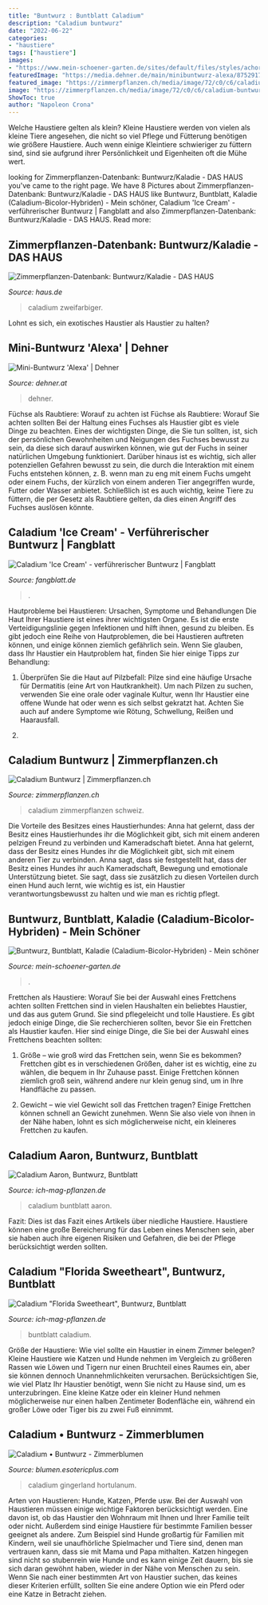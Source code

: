 ```yaml
---
title: "Buntwurz : Buntblatt Caladium"
description: "Caladium buntwurz"
date: "2022-06-22"
categories:
- "haustiere"
tags: ["haustiere"]
images:
- "https://www.mein-schoener-garten.de/sites/default/files/styles/achor_navigation_s/public/buntwurz-kaladie-caladium_bicolor-floradania.jpg?h=4a7d1ed4&amp;itok=uAiyW048"
featuredImage: "https://media.dehner.de/main/minibuntwurz-alexa/8752917_WE_FS_001_CaladiumBicolorAlexaT6.jpg"
featured_image: "https://zimmerpflanzen.ch/media/image/72/c0/c6/caladium-buntwurz-993-zimmerpflanzen-ch-pflanzen-kaufen-schweiz_600x600@2x.jpg"
image: "https://zimmerpflanzen.ch/media/image/72/c0/c6/caladium-buntwurz-993-zimmerpflanzen-ch-pflanzen-kaufen-schweiz_600x600@2x.jpg"
ShowToc: true
author: "Napoleon Crona"
---
```



Welche Haustiere gelten als klein?
Kleine Haustiere werden von vielen als kleine Tiere angesehen, die nicht so viel Pflege und Fütterung benötigen wie größere Haustiere. Auch wenn einige Kleintiere schwieriger zu füttern sind, sind sie aufgrund ihrer Persönlichkeit und Eigenheiten oft die Mühe wert.

	

		
looking for Zimmerpflanzen-Datenbank: Buntwurz/Kaladie - DAS HAUS you've came to the right page. We have 8 Pictures about Zimmerpflanzen-Datenbank: Buntwurz/Kaladie - DAS HAUS like Buntwurz, Buntblatt, Kaladie (Caladium-Bicolor-Hybriden) - Mein schöner, Caladium &#039;Ice Cream&#039; - verführerischer Buntwurz | Fangblatt and also Zimmerpflanzen-Datenbank: Buntwurz/Kaladie - DAS HAUS. Read more:
		
    
## Zimmerpflanzen-Datenbank: Buntwurz/Kaladie - DAS HAUS

<img loading=lazy src="https://www.haus.de/sites/default/files/styles/5_3_3_spalten_desktop/public/d6/artikel/bilder/Caladium1.jpg?h=2cf4971e&amp;itok=fnPZEMQM" onerror="this.onerror=null;this.src='https://tse3.mm.bing.net/th?id=OIP.CKbDt-Jd1_wSX7GY_5lSSQHaEc&amp;pid=15.1';" alt="Zimmerpflanzen-Datenbank: Buntwurz/Kaladie - DAS HAUS">

_Source: haus.de_

>caladium zweifarbiger. 

	

Lohnt es sich, ein exotisches Haustier als Haustier zu halten?

    
## Mini-Buntwurz &#039;Alexa&#039; | Dehner

<img loading=lazy src="https://media.dehner.de/main/minibuntwurz-alexa/8752917_WE_FS_001_CaladiumBicolorAlexaT6.jpg" onerror="this.onerror=null;this.src='https://tse3.mm.bing.net/th?id=OIP.9gurEjyuxbfZ1jGrwVxXCgAAAA&amp;pid=15.1';" alt="Mini-Buntwurz &#039;Alexa&#039; | Dehner">

_Source: dehner.at_

>dehner. 

	

Füchse als Raubtiere: Worauf zu achten ist
Füchse als Raubtiere: Worauf Sie achten sollten
Bei der Haltung eines Fuchses als Haustier gibt es viele Dinge zu beachten. Eines der wichtigsten Dinge, die Sie tun sollten, ist, sich der persönlichen Gewohnheiten und Neigungen des Fuchses bewusst zu sein, da diese sich darauf auswirken können, wie gut der Fuchs in seiner natürlichen Umgebung funktioniert. Darüber hinaus ist es wichtig, sich aller potenziellen Gefahren bewusst zu sein, die durch die Interaktion mit einem Fuchs entstehen können, z. B. wenn man zu eng mit einem Fuchs umgeht oder einem Fuchs, der kürzlich von einem anderen Tier angegriffen wurde, Futter oder Wasser anbietet. Schließlich ist es auch wichtig, keine Tiere zu füttern, die per Gesetz als Raubtiere gelten, da dies einen Angriff des Fuchses auslösen könnte.

    
## Caladium &#039;Ice Cream&#039; - Verführerischer Buntwurz | Fangblatt

<img loading=lazy src="https://fangblatt.de/media/image/90/20/b4/caladium_icecream-6.jpg" onerror="this.onerror=null;this.src='https://tse3.mm.bing.net/th?id=OIP.6Q8i8Kw9_mZ1aSIVB2n-bQHaII&amp;pid=15.1';" alt="Caladium &#039;Ice Cream&#039; - verführerischer Buntwurz | Fangblatt">

_Source: fangblatt.de_

>. 

	

Hautprobleme bei Haustieren: Ursachen, Symptome und Behandlungen
Die Haut Ihrer Haustiere ist eines ihrer wichtigsten Organe. Es ist die erste Verteidigungslinie gegen Infektionen und hilft ihnen, gesund zu bleiben. Es gibt jedoch eine Reihe von Hautproblemen, die bei Haustieren auftreten können, und einige können ziemlich gefährlich sein. Wenn Sie glauben, dass Ihr Haustier ein Hautproblem hat, finden Sie hier einige Tipps zur Behandlung:
1. Überprüfen Sie die Haut auf Pilzbefall: Pilze sind eine häufige Ursache für Dermatitis (eine Art von Hautkrankheit). Um nach Pilzen zu suchen, verwenden Sie eine orale oder vaginale Kultur, wenn Ihr Haustier eine offene Wunde hat oder wenn es sich selbst gekratzt hat. Achten Sie auch auf andere Symptome wie Rötung, Schwellung, Reißen und Haarausfall.

2.

    
## Caladium Buntwurz | Zimmerpflanzen.ch

<img loading=lazy src="https://zimmerpflanzen.ch/media/image/72/c0/c6/caladium-buntwurz-993-zimmerpflanzen-ch-pflanzen-kaufen-schweiz_600x600@2x.jpg" onerror="this.onerror=null;this.src='https://tse1.mm.bing.net/th?id=OIP.niu3givLsxb0hwVlG5aGMAHaLH&amp;pid=15.1';" alt="Caladium Buntwurz | Zimmerpflanzen.ch">

_Source: zimmerpflanzen.ch_

>caladium zimmerpflanzen schweiz. 

	

Die Vorteile des Besitzes eines Haustierhundes: Anna hat gelernt, dass der Besitz eines Haustierhundes ihr die Möglichkeit gibt, sich mit einem anderen pelzigen Freund zu verbinden und Kameradschaft bietet.
Anna hat gelernt, dass der Besitz eines Hundes ihr die Möglichkeit gibt, sich mit einem anderen Tier zu verbinden. Anna sagt, dass sie festgestellt hat, dass der Besitz eines Hundes ihr auch Kameradschaft, Bewegung und emotionale Unterstützung bietet. Sie sagt, dass sie zusätzlich zu diesen Vorteilen durch einen Hund auch lernt, wie wichtig es ist, ein Haustier verantwortungsbewusst zu halten und wie man es richtig pflegt.

    
## Buntwurz, Buntblatt, Kaladie (Caladium-Bicolor-Hybriden) - Mein Schöner

<img loading=lazy src="https://www.mein-schoener-garten.de/sites/default/files/styles/achor_navigation_s/public/buntwurz-kaladie-caladium_bicolor-floradania.jpg?h=4a7d1ed4&amp;itok=uAiyW048" onerror="this.onerror=null;this.src='https://tse2.mm.bing.net/th?id=OIP.TG77cf5hsej5x0Wviu_E1wHaF7&amp;pid=15.1';" alt="Buntwurz, Buntblatt, Kaladie (Caladium-Bicolor-Hybriden) - Mein schöner">

_Source: mein-schoener-garten.de_

>. 

	

Frettchen als Haustiere: Worauf Sie bei der Auswahl eines Frettchens achten sollten
Frettchen sind in vielen Haushalten ein beliebtes Haustier, und das aus gutem Grund. Sie sind pflegeleicht und tolle Haustiere. Es gibt jedoch einige Dinge, die Sie recherchieren sollten, bevor Sie ein Frettchen als Haustier kaufen. Hier sind einige Dinge, die Sie bei der Auswahl eines Frettchens beachten sollten:
1. Größe – wie groß wird das Frettchen sein, wenn Sie es bekommen? Frettchen gibt es in verschiedenen Größen, daher ist es wichtig, eine zu wählen, die bequem in Ihr Zuhause passt. Einige Frettchen können ziemlich groß sein, während andere nur klein genug sind, um in Ihre Handfläche zu passen.

2. Gewicht – wie viel Gewicht soll das Frettchen tragen? Einige Frettchen können schnell an Gewicht zunehmen. Wenn Sie also viele von ihnen in der Nähe haben, lohnt es sich möglicherweise nicht, ein kleineres Frettchen zu kaufen.

    
## Caladium Aaron, Buntwurz, Buntblatt

<img loading=lazy src="https://www.ich-mag-pflanzen.de/shop/images/thumbnail/produkte/medium/29573_4.jpg" onerror="this.onerror=null;this.src='https://tse2.mm.bing.net/th?id=OIP.txqFkOetmtwEtkv5_wFoegAAAA&amp;pid=15.1';" alt="Caladium Aaron, Buntwurz, Buntblatt">

_Source: ich-mag-pflanzen.de_

>caladium buntblatt aaron. 

	

Fazit:
Dies ist das Fazit eines Artikels über niedliche Haustiere. Haustiere können eine große Bereicherung für das Leben eines Menschen sein, aber sie haben auch ihre eigenen Risiken und Gefahren, die bei der Pflege berücksichtigt werden sollten.

    
## Caladium &quot;Florida Sweetheart&quot;, Buntwurz, Buntblatt

<img loading=lazy src="https://www.ich-mag-pflanzen.de/shop/images/thumbnail/produkte/xlarge/29550_1.jpg" onerror="this.onerror=null;this.src='https://tse4.mm.bing.net/th?id=OIP.0Es3mJmgYWkTtXydtHM0uwHaHa&amp;pid=15.1';" alt="Caladium &quot;Florida Sweetheart&quot;, Buntwurz, Buntblatt">

_Source: ich-mag-pflanzen.de_

>buntblatt caladium. 

	

Größe der Haustiere: Wie viel sollte ein Haustier in einem Zimmer belegen?
Kleine Haustiere wie Katzen und Hunde nehmen im Vergleich zu größeren Rassen wie Löwen und Tigern nur einen Bruchteil eines Raumes ein, aber sie können dennoch Unannehmlichkeiten verursachen. Berücksichtigen Sie, wie viel Platz Ihr Haustier benötigt, wenn Sie nicht zu Hause sind, um es unterzubringen. Eine kleine Katze oder ein kleiner Hund nehmen möglicherweise nur einen halben Zentimeter Bodenfläche ein, während ein großer Löwe oder Tiger bis zu zwei Fuß einnimmt.

    
## Caladium • Buntwurz - Zimmerblumen

<img loading=lazy src="http://blumen.esotericplus.com/img/z-37-10.jpg" onerror="this.onerror=null;this.src='https://tse4.mm.bing.net/th?id=OIP.1cCMEN_t94mobJTpSiHHKQAAAA&amp;pid=15.1';" alt="Caladium • Buntwurz - Zimmerblumen">

_Source: blumen.esotericplus.com_

>caladium gingerland hortulanum. 

	

Arten von Haustieren: Hunde, Katzen, Pferde usw.
Bei der Auswahl von Haustieren müssen einige wichtige Faktoren berücksichtigt werden. Eine davon ist, ob das Haustier den Wohnraum mit Ihnen und Ihrer Familie teilt oder nicht. Außerdem sind einige Haustiere für bestimmte Familien besser geeignet als andere. Zum Beispiel sind Hunde großartig für Familien mit Kindern, weil sie unaufhörliche Spielmacher und Tiere sind, denen man vertrauen kann, dass sie mit Mama und Papa mithalten. Katzen hingegen sind nicht so stubenrein wie Hunde und es kann einige Zeit dauern, bis sie sich daran gewöhnt haben, wieder in der Nähe von Menschen zu sein. Wenn Sie nach einer bestimmten Art von Haustier suchen, das keines dieser Kriterien erfüllt, sollten Sie eine andere Option wie ein Pferd oder eine Katze in Betracht ziehen.

